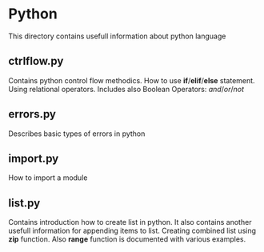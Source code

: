 # Python

This directory contains usefull information about python language

## ctrlflow.py

Contains python control flow methodics. How to use **if**/**elif**/**else** statement.
Using relational operators.
Includes also Boolean Operators: *and*/*or*/*not*

## errors.py

Describes basic types of errors in python

## import.py

How to import a module


## list.py

Contains introduction how to create list in python.
It also contains another usefull information for appending items to list. 
Creating combined list using **zip** function.
Also **range** function is documented with various examples.

